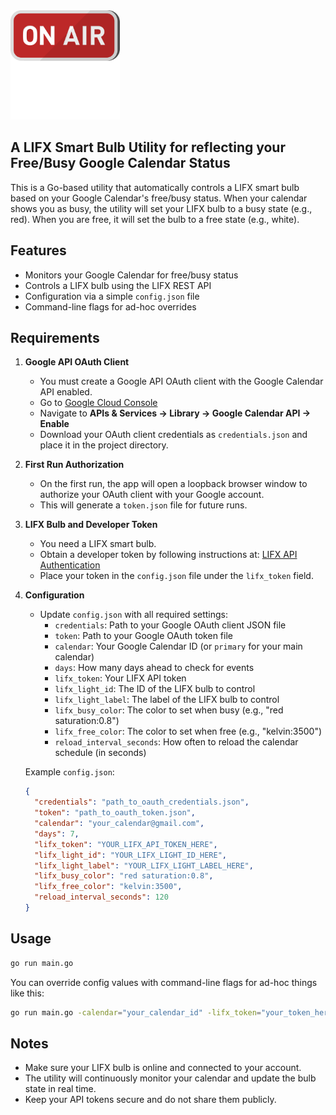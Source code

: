 <img src="./resources/icon.svg" alt="on-air" width="175" height="175">

## A LIFX Smart Bulb Utility for reflecting your Free/Busy Google Calendar Status


This is a Go-based utility that automatically controls a LIFX smart bulb based on your Google Calendar's free/busy status. When your calendar shows you as busy, the utility will set your LIFX bulb to a busy state (e.g., red). When you are free, it will set the bulb to a free state (e.g., white).

## Features
- Monitors your Google Calendar for free/busy status
- Controls a LIFX bulb using the LIFX REST API
- Configuration via a simple `config.json` file
- Command-line flags for ad-hoc overrides

## Requirements

1. **Google API OAuth Client**
   - You must create a Google API OAuth client with the Google Calendar API enabled.
   - Go to [Google Cloud Console](https://console.cloud.google.com/)
   - Navigate to **APIs & Services → Library → Google Calendar API → Enable**
   - Download your OAuth client credentials as `credentials.json` and place it in the project directory.

2. **First Run Authorization**
   - On the first run, the app will open a loopback browser window to authorize your OAuth client with your Google account.
   - This will generate a `token.json` file for future runs.

3. **LIFX Bulb and Developer Token**
   - You need a LIFX smart bulb.
   - Obtain a developer token by following instructions at: [LIFX API Authentication](https://api.developer.lifx.com/reference/authentication)
   - Place your token in the `config.json` file under the `lifx_token` field.

4. **Configuration**
   - Update `config.json` with all required settings:
     - `credentials`: Path to your Google OAuth client JSON file
     - `token`: Path to your Google OAuth token file
     - `calendar`: Your Google Calendar ID (or `primary` for your main calendar)
     - `days`: How many days ahead to check for events
     - `lifx_token`: Your LIFX API token
     - `lifx_light_id`: The ID of the LIFX bulb to control
     - `lifx_light_label`: The label of the LIFX bulb to control
     - `lifx_busy_color`: The color to set when busy (e.g., "red saturation:0.8")
     - `lifx_free_color`: The color to set when free (e.g., "kelvin:3500")
     - `reload_interval_seconds`: How often to reload the calendar schedule (in seconds)

   Example `config.json`:
   ```json
   {
     "credentials": "path_to_oauth_credentials.json",
     "token": "path_to_oauth_token.json",
     "calendar": "your_calendar@gmail.com",
     "days": 7,
     "lifx_token": "YOUR_LIFX_API_TOKEN_HERE",
     "lifx_light_id": "YOUR_LIFX_LIGHT_ID_HERE",
     "lifx_light_label": "YOUR_LIFX_LIGHT_LABEL_HERE",
     "lifx_busy_color": "red saturation:0.8",
     "lifx_free_color": "kelvin:3500",
     "reload_interval_seconds": 120
   }
   ```

## Usage

```sh
go run main.go
```

You can override config values with command-line flags for ad-hoc things like this:

```sh
go run main.go -calendar="your_calendar_id" -lifx_token="your_token_here" -lifx_busy_color="blue saturation:1.0" -reload_interval_seconds=300
```

## Notes
- Make sure your LIFX bulb is online and connected to your account.
- The utility will continuously monitor your calendar and update the bulb state in real time.
- Keep your API tokens secure and do not share them publicly.
